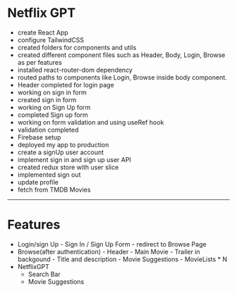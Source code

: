 # Netflix GPT

- create React App
- configure TailwindCSS
- created folders for components and utils
- created different component files such as Header, Body, Login, Browse as per features
- installed react-router-dom dependency
- routed paths to components like Login, Browse inside body component.
- Header completed for login page
- working on sign in form
- created sign in form
- working on Sign Up form
- completed Sign up form
- working on form validation and using useRef hook
- validation completed
- Firebase setup
- deployed my app to production
- create a signUp user account
- implement sign in and sign up user API
- created redux store with user slice
- implemented sign out
- update profile
- fetch from TMDB Movies

---

# Features

- Login/sign Up - Sign In / Sign Up Form - redirect to Browse Page
- Browse(after authentication) - Header - Main Movie - Trailer in backgound - Title and description - Movie Suggestions - MovieLists \* N
- NetflixGPT
  - Search Bar
  - Movie Suggestions
